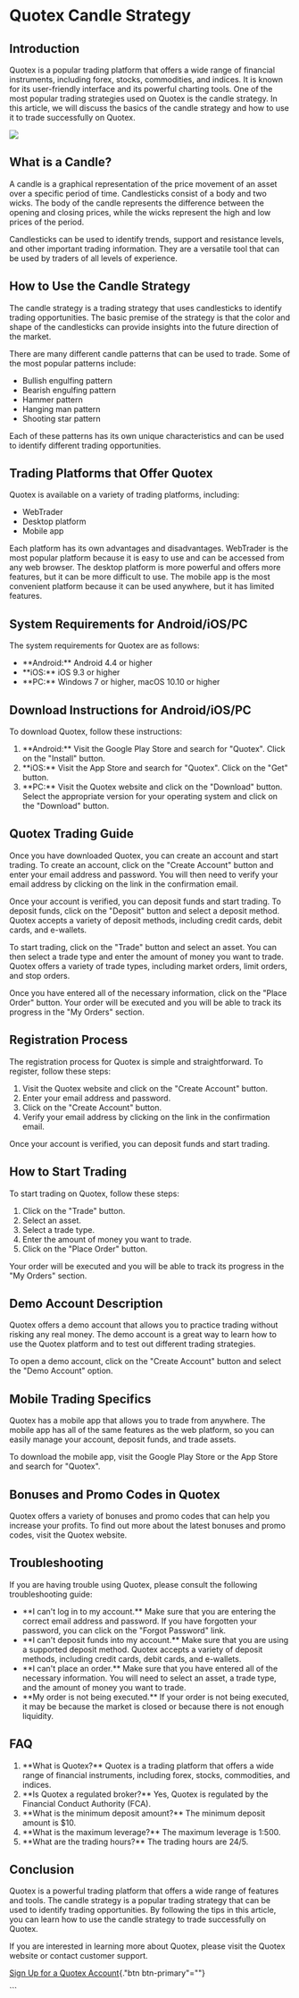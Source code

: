 # Quotex Candle Strategy

## Introduction

Quotex is a popular trading platform that offers a wide range of
financial instruments, including forex, stocks, commodities, and
indices. It is known for its user-friendly interface and its powerful
charting tools. One of the most popular trading strategies used on
Quotex is the candle strategy. In this article, we will discuss the
basics of the candle strategy and how to use it to trade successfully on
Quotex.

[![](https://static.quotex.io/files/4_en/300_250.jpg)](https://traff.sbs/brokerqxlid)

## What is a Candle?

A candle is a graphical representation of the price movement of an asset
over a specific period of time. Candlesticks consist of a body and two
wicks. The body of the candle represents the difference between the
opening and closing prices, while the wicks represent the high and low
prices of the period.

Candlesticks can be used to identify trends, support and resistance
levels, and other important trading information. They are a versatile
tool that can be used by traders of all levels of experience.

## How to Use the Candle Strategy

The candle strategy is a trading strategy that uses candlesticks to
identify trading opportunities. The basic premise of the strategy is
that the color and shape of the candlesticks can provide insights into
the future direction of the market.

There are many different candle patterns that can be used to trade. Some
of the most popular patterns include:

-   Bullish engulfing pattern
-   Bearish engulfing pattern
-   Hammer pattern
-   Hanging man pattern
-   Shooting star pattern

Each of these patterns has its own unique characteristics and can be
used to identify different trading opportunities.

## Trading Platforms that Offer Quotex

Quotex is available on a variety of trading platforms, including:

-   WebTrader
-   Desktop platform
-   Mobile app

Each platform has its own advantages and disadvantages. WebTrader is the
most popular platform because it is easy to use and can be accessed from
any web browser. The desktop platform is more powerful and offers more
features, but it can be more difficult to use. The mobile app is the
most convenient platform because it can be used anywhere, but it has
limited features.

## System Requirements for Android/iOS/PC

The system requirements for Quotex are as follows:

-   \*\*Android:\*\* Android 4.4 or higher
-   \*\*iOS:\*\* iOS 9.3 or higher
-   \*\*PC:\*\* Windows 7 or higher, macOS 10.10 or higher

## Download Instructions for Android/iOS/PC

To download Quotex, follow these instructions:

1.  \*\*Android:\*\* Visit the Google Play Store and search for
    "Quotex". Click on the "Install" button.
2.  \*\*iOS:\*\* Visit the App Store and search for "Quotex".
    Click on the "Get" button.
3.  \*\*PC:\*\* Visit the Quotex website and click on the
    "Download" button. Select the appropriate version for your
    operating system and click on the "Download" button.

## Quotex Trading Guide

Once you have downloaded Quotex, you can create an account and start
trading. To create an account, click on the "Create Account"
button and enter your email address and password. You will then need to
verify your email address by clicking on the link in the confirmation
email.

Once your account is verified, you can deposit funds and start trading.
To deposit funds, click on the "Deposit" button and select a
deposit method. Quotex accepts a variety of deposit methods, including
credit cards, debit cards, and e-wallets.

To start trading, click on the "Trade" button and select an asset.
You can then select a trade type and enter the amount of money you want
to trade. Quotex offers a variety of trade types, including market
orders, limit orders, and stop orders.

Once you have entered all of the necessary information, click on the
"Place Order" button. Your order will be executed and you will be
able to track its progress in the "My Orders" section.

## Registration Process

The registration process for Quotex is simple and straightforward. To
register, follow these steps:

1.  Visit the Quotex website and click on the "Create Account"
    button.
2.  Enter your email address and password.
3.  Click on the "Create Account" button.
4.  Verify your email address by clicking on the link in the
    confirmation email.

Once your account is verified, you can deposit funds and start trading.

## How to Start Trading

To start trading on Quotex, follow these steps:

1.  Click on the "Trade" button.
2.  Select an asset.
3.  Select a trade type.
4.  Enter the amount of money you want to trade.
5.  Click on the "Place Order" button.

Your order will be executed and you will be able to track its progress
in the "My Orders" section.

## Demo Account Description

Quotex offers a demo account that allows you to practice trading without
risking any real money. The demo account is a great way to learn how to
use the Quotex platform and to test out different trading strategies.

To open a demo account, click on the "Create Account" button and
select the "Demo Account" option.

## Mobile Trading Specifics

Quotex has a mobile app that allows you to trade from anywhere. The
mobile app has all of the same features as the web platform, so you can
easily manage your account, deposit funds, and trade assets.

To download the mobile app, visit the Google Play Store or the App Store
and search for "Quotex".

## Bonuses and Promo Codes in Quotex

Quotex offers a variety of bonuses and promo codes that can help you
increase your profits. To find out more about the latest bonuses and
promo codes, visit the Quotex website.

## Troubleshooting

If you are having trouble using Quotex, please consult the following
troubleshooting guide:

-   \*\*I can\'t log in to my account.\*\* Make sure that you are
    entering the correct email address and password. If you have
    forgotten your password, you can click on the "Forgot
    Password" link.
-   \*\*I can\'t deposit funds into my account.\*\* Make sure that you
    are using a supported deposit method. Quotex accepts a variety of
    deposit methods, including credit cards, debit cards, and e-wallets.
-   \*\*I can\'t place an order.\*\* Make sure that you have entered all
    of the necessary information. You will need to select an asset, a
    trade type, and the amount of money you want to trade.
-   \*\*My order is not being executed.\*\* If your order is not being
    executed, it may be because the market is closed or because there is
    not enough liquidity.

## FAQ

1.  \*\*What is Quotex?\*\* Quotex is a trading platform that offers a
    wide range of financial instruments, including forex, stocks,
    commodities, and indices.
2.  \*\*Is Quotex a regulated broker?\*\* Yes, Quotex is regulated by
    the Financial Conduct Authority (FCA).
3.  \*\*What is the minimum deposit amount?\*\* The minimum deposit
    amount is \$10.
4.  \*\*What is the maximum leverage?\*\* The maximum leverage is 1:500.
5.  \*\*What are the trading hours?\*\* The trading hours are 24/5.

## Conclusion

Quotex is a powerful trading platform that offers a wide range of
features and tools. The candle strategy is a popular trading strategy
that can be used to identify trading opportunities. By following the
tips in this article, you can learn how to use the candle strategy to
trade successfully on Quotex.

If you are interested in learning more about Quotex, please visit the
Quotex website or contact customer support.

[Sign Up for a Quotex
Account](\%22https://traff.sbs/brokerqxsignup\%22){."btn
btn-primary"=""}

\`\`\`

